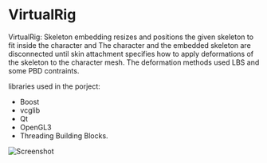 VirtualRig
===================================

VirtualRig: Skeleton embedding resizes and positions the given skeleton to fit inside the character and The character and the embedded skeleton are disconnected until
skin attachment specifies how to apply deformations of the skeleton to the character mesh. The deformation methods used LBS and some PBD contraints.

libraries used in the porject:
- Boost
- vcglib
- Qt
- OpenGL3
- Threading Building Blocks.

![Screenshot](https://github.com/NadineAB/VirtualRig/blob/master/Screen%20Shot.png)

